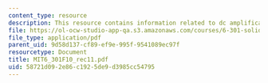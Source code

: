 ```yaml
---
content_type: resource
description: This resource contains information related to dc amplification.
file: https://ol-ocw-studio-app-qa.s3.amazonaws.com/courses/6-301-solid-state-circuits-fall-2010/58721d092e86c1925de9d3985cc54795_MIT6_301F10_rec11.pdf
file_type: application/pdf
parent_uid: 9d58d137-cf89-ef9e-995f-9541089ec97f
resourcetype: Document
title: MIT6_301F10_rec11.pdf
uid: 58721d09-2e86-c192-5de9-d3985cc54795
---
```

